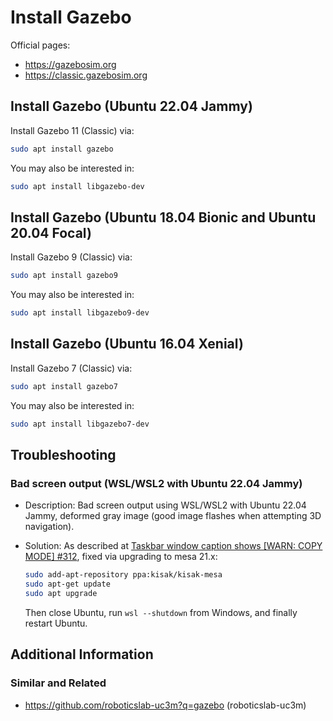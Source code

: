 # Install Gazebo

Official pages:

- <https://gazebosim.org>
- <https://classic.gazebosim.org>

## Install Gazebo (Ubuntu 22.04 Jammy)

Install Gazebo 11 (Classic) via:

```bash
sudo apt install gazebo
```

You may also be interested in:

```bash
sudo apt install libgazebo-dev
```

## Install Gazebo (Ubuntu 18.04 Bionic and Ubuntu 20.04 Focal)

Install Gazebo 9 (Classic) via:

```bash
sudo apt install gazebo9
```

You may also be interested in:

```bash
sudo apt install libgazebo9-dev
```

## Install Gazebo (Ubuntu 16.04 Xenial)

Install Gazebo 7 (Classic) via:

```bash
sudo apt install gazebo7
```

You may also be interested in:

```bash
sudo apt install libgazebo7-dev
```

## Troubleshooting

### Bad screen output (WSL/WSL2 with Ubuntu 22.04 Jammy)

- Description: Bad screen output using WSL/WSL2 with Ubuntu 22.04 Jammy, deformed gray image (good image flashes when attempting 3D navigation).
- Solution: As described at [Taskbar window caption shows [WARN: COPY MODE] #312](https://github.com/microsoft/wslg/discussions/312), fixed via upgrading to mesa 21.x:

    ```bash
    sudo add-apt-repository ppa:kisak/kisak-mesa
    sudo apt-get update
    sudo apt upgrade
    ```

    Then close Ubuntu, run `wsl --shutdown` from Windows, and finally restart Ubuntu.


## Additional Information

### Similar and Related

- <https://github.com/roboticslab-uc3m?q=gazebo> (roboticslab-uc3m)
